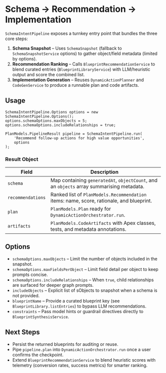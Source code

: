 # Schema → Recommendation → Implementation

`SchemaIntentPipeline` exposes a turnkey entry point that bundles the three core steps:

1. **Schema Snapshot** – Uses `SchemaSnapshot` (fallback to `SchemaSnapshotService` options) to gather object/field metadata (limited by options).
2. **Recommendation Ranking** – Calls `BlueprintRecommendationService` to blend curated entries (`BlueprintLibraryService`) with LLM/heuristic output and score the combined list.
3. **Implementation Generation** – Reuses `DynamicActionPlanner` and `CodeGenService` to produce a runnable plan and code artifacts.

## Usage

```apex
SchemaIntentPipeline.Options options = new SchemaIntentPipeline.Options();
options.schemaOptions.maxObjects = 5;
options.schemaOptions.includeRelationships = true;

PlanModels.PipelineResult pipeline = SchemaIntentPipeline.run(
    'Recommend follow-up actions for high value opportunities',
    options
);
```

### Result Object

| Field | Description |
|-------|-------------|
| `schema` | Map containing `generatedAt`, `objectCount`, and an `objects` array summarising metadata. |
| `recommendations` | Ranked list of `PlanModels.Recommendation` items: name, score, rationale, and blueprint. |
| `plan` | `PlanModels.Plan` ready for `DynamicActionOrchestrator.run`. |
| `artifacts` | `PlanModels.CodeArtifacts` with Apex classes, tests, and metadata annotations. |

## Options

- `schemaOptions.maxObjects` – Limit the number of objects included in the snapshot.
- `schemaOptions.maxFieldsPerObject` – Limit field detail per object to keep prompts concise.
- `schemaOptions.includeRelationships` – When `true`, child relationships are surfaced for deeper graph prompts.
- `includeObjects` – Explicit list of sObjects to snapshot when a schema is not provided.
- `blueprintName` – Provide a curated blueprint key (see `BlueprintLibrary.listEntries`) to bypass LLM recommendations.
- `constraints` – Pass model hints or guardrail directives directly to `BlueprintSynthesisService`.

## Next Steps

- Persist the returned blueprints for auditing or reuse.
- Pipe `pipeline.plan` into `DynamicActionOrchestrator.run` once a user confirms the checkpoint.
- Extend `BlueprintRecommendationService` to blend heuristic scores with telemetry (conversion rates, success metrics) for smarter ranking.
